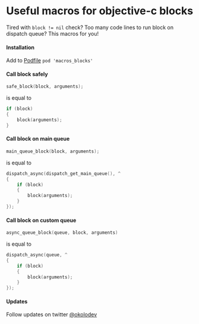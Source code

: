 Useful macros for objective-c blocks
===

Tired with `block != nil` check? Too many code lines to run block on dispatch queue? This macros for you!

#### Installation

Add to [Podfile](http://cocoapods.org/) `pod 'macros_blocks'`

#### Call block safely

```objective-c
safe_block(block, arguments);
```

is equal to

```objective-c
if (block)
{
    block(arguments);
}
```

#### Call block on main queue

```objective-c
main_queue_block(block, arguments);
```

is equal to

```objective-c
dispatch_async(dispatch_get_main_queue(), ^
{
    if (block)
    {
        block(arguments);
    }
});
```

#### Call block on custom queue

```objective-c
async_queue_block(queue, block, arguments)
```

is equal to

```objective-c
dispatch_async(queue, ^
{
    if (block)
    {
        block(arguments);
    }
});

```

#### Updates

Follow updates on twitter [@okolodev](https://twitter.com/okolodev)
